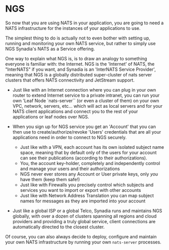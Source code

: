 # NGS

So now that you are using NATS in your application, you are going to need a NATS infrastructure for the instances of your applications to use.

The simplest thing to do is actually not to even bother with setting up, running and monitoring your own NATS service, but rather to simply use NGS Synadia's NATS as a Service offering.

One way to explain what NGS is, is to draw an analogy to something everyone is familiar with: the Internet. NGS is the 'Internet' of NATS, the "InterNATS" if you want, and Synadia is an 'InterNATS Service Provider', meaning that NGS is a globally distributed super-cluster of nats server clusters that offers NATS connectivity and JetStream support.

* Just like with an Internet connection where you can plug in your own router to extend Internet service to a private intranet, you can run your own  'Leaf Node `nats-server`` (or even a cluster of them) on your own VPC, network, servers, etc...  which will act as local servers and for your NATS client applications and connect you to the rest of your applications or leaf nodes over NGS.



* When you sign up for NGS service you get an 'Account' that you can then use to create/authorize/revoke 'Users' credentials that are all your applications need in order to connect to NGS securely.
  * Just like with a VPN, each account has its own isolated subject name space, meaning that by default only of the users for your account can see their publications (according to their authorizations).
  * You, the account key-holder, completely and independently control and manage your users and their authorizations
  * NGS never ever stores any Account or User private keys, only _you_ have them (keep them safe!)
  * Just like with Firewalls you precisely control which subjects and services you want to import or export with other accounts
  * Just like with Network Address Translation you can map subject names for messages as they are imported into your account


* Just like a global ISP or a global Telco, Synadia runs and maintains NGS globally, with over a dozen of clusters spanning all regions and cloud providers and providing a truly global service, client connections are automatically directed to the closest cluster.

Of course, you can also always decide to deploy, configure and maintain your own NATS infrastructure by running your own `nats-server` processes.